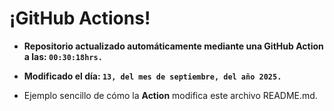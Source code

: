 # ¡GitHub Actions!
* **Repositorio actualizado automáticamente mediante una GitHub Action a las: `00:30:18hrs.`**
* **Modificado el día: `13, del mes de septiembre, del año 2025.`**

* Ejemplo sencillo de cómo la **Action** modifica este archivo README.md.

